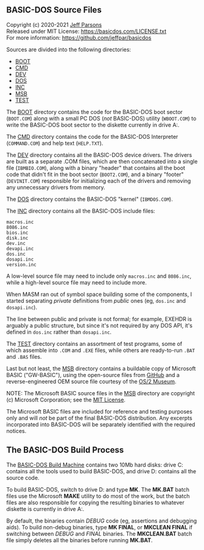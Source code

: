 ## BASIC-DOS Source Files

Copyright (c) 2020-2021 [Jeff Parsons](mailto:Jeff@pcjs.org)   
Released under MIT License: https://basicdos.com/LICENSE.txt  
For more information: https://github.com/jeffpar/basicdos

Sources are divided into the following directories:

  - [BOOT](boot/)
  - [CMD](cmd/)
  - [DEV](dev/)
  - [DOS](dos/)
  - [INC](inc/)
  - [MSB](msb/)
  - [TEST](test/)

The [BOOT](boot/) directory contains the code for the BASIC-DOS boot sector
(`BOOT.COM`) along with a small PC DOS (*not* BASIC-DOS) utility (`WBOOT.COM`)
to write the BASIC-DOS boot sector to the diskette currently in drive A:.

The [CMD](cmd/) directory contains the code for the BASIC-DOS Interpreter
(`COMMAND.COM`) and help text (`HELP.TXT`).

The [DEV](dev/) directory contains all the BASIC-DOS device drivers.
The drivers are built as a separate .COM files, which are then concatenated
into a single file (`IBMBIO.COM`), along with a binary "header" that contains
all the boot code that didn't fit in the boot sector (`BOOT2.COM`), and a
binary "footer" (`DEVINIT.COM`) responsible for initializing each of the
drivers and removing any unnecessary drivers from memory.

The [DOS](dos/) directory contains the BASIC-DOS "kernel" (`IBMDOS.COM`).

The [INC](inc/) directory contains all the BASIC-DOS include files:

    macros.inc
    8086.inc
    bios.inc
    disk.inc
    dev.inc
    devapi.inc
    dos.inc
    dosapi.inc
    version.inc

A low-level source file may need to include only `macros.inc` and `8086.inc`,
while a high-level source file may need to include more.

When MASM ran out of symbol space building some of the components,
I started separating *private* definitions from *public* ones (eg,
`dos.inc` and `dosapi.inc`).

The line between public and private is not formal; for example, EXEHDR is
arguably a public structure, but since it's not required by any DOS API, it's
defined in `dos.inc` rather than `dosapi.inc`.

The [TEST](test/) directory contains an assortment of test programs, some of
which assemble into `.COM` and `.EXE` files, while others are ready-to-run
`.BAT` and `.BAS` files.

Last but not least, the [MSB](msb/) directory contains a buildable copy of
Microsoft BASIC ("GW-BASIC"), using the open-source files from
[GitHub](https://github.com/microsoft/GW-BASIC) and a reverse-engineered OEM
source file courtesy of the [OS/2 Museum](msb/OEM.ASM).

NOTE: The Microsoft BASIC source files in the [MSB](msb/) directory are
copyright (c) Microsoft Corporation; see the [MIT License](msb/LICENSE).

The Microsoft BASIC files are included for reference and testing purposes only
and will *not* be part of the final BASIC-DOS distribution.  Any excerpts
incorporated into BASIC-DOS will be separately identified with the required
notices.

## The BASIC-DOS Build Process

The [BASIC-DOS Build Machine](https://basicdos.com/build/)
contains two 10Mb hard disks: drive C: contains all the tools used to build
BASIC-DOS, and drive D: contains all the source code.

To build BASIC-DOS, switch to drive D: and type **MK**. The **MK.BAT** batch
files use the Microsoft **MAKE** utility to do most of the work, but the batch
files are also responsible for copying the resulting binaries to whatever
diskette is currently in drive A:.

By default, the binaries contain *DEBUG* code (eg, assertions and debugging
aids).  To build non-debug binaries, type **MK FINAL**, or **MKCLEAN FINAL**
if switching between *DEBUG* and *FINAL* binaries.  The **MKCLEAN.BAT** batch
file simply deletes all the binaries before running **MK.BAT**.

